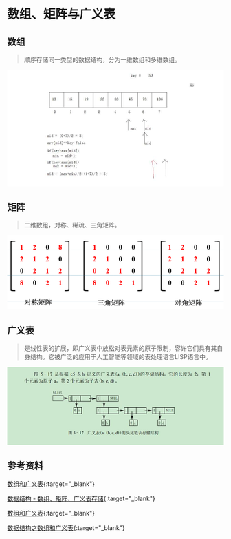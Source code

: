 # 数组、矩阵与广义表

## 数组

> 顺序存储同一类型的数据结构，分为一维数组和多维数组。

![](/img/in-post/2018-04-02-data-structure-array-matrix-general-table/array.jpg)

## 矩阵

> 二维数组，对称、稀疏、三角矩阵。

![](/img/in-post/2018-04-02-data-structure-array-matrix-general-table/matrix.png)

## 广义表

> 是线性表的扩展，即广义表中放松对表元素的原子限制，容许它们具有其自身结构。它被广泛的应用于人工智能等领域的表处理语言LISP语言中。

![](/img/in-post/2018-04-02-data-structure-array-matrix-general-table/general-table.jpg)

## 参考资料

[数组和广义表](https://www.cnblogs.com/KennyRom/p/5971853.html){:target="_blank"}

[数据结构 - 数组、矩阵、广义表存储](https://blog.csdn.net/wangzi11322/article/details/45362985){:target="_blank"}

[数组和广义表](https://blog.csdn.net/beautiful_face/article/details/69808821){:target="_blank"}

[数据结构之数组和广义表](https://blog.csdn.net/z4909801/article/details/77923406){:target="_blank"}